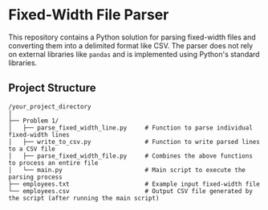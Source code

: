 # Fixed-Width File Parser

This repository contains a Python solution for parsing fixed-width files and converting them into a delimited format like CSV. The parser does not rely on external libraries like `pandas` and is implemented using Python's standard libraries.

## Project Structure

```plaintext
/your_project_directory
│
├── Problem 1/
│   ├── parse_fixed_width_line.py     # Function to parse individual fixed-width lines
│   ├── write_to_csv.py               # Function to write parsed lines to a CSV file
│   ├── parse_fixed_width_file.py     # Combines the above functions to process an entire file
│   └── main.py                       # Main script to execute the parsing process
├── employees.txt                     # Example input fixed-width file
└── employees.csv                     # Output CSV file generated by the script (after running the main script)

